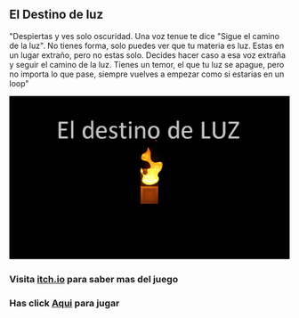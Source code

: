 ## El Destino de luz

"Despiertas y ves solo oscuridad. Una voz tenue te dice "Sigue el camino de la luz". No tienes forma, solo puedes ver que tu materia es luz. Estas en un lugar extraño, pero no estas solo. Decides hacer caso a esa voz extraña y seguir el camino de la luz. Tienes un temor, el que tu luz se apague, pero no importa lo que pase, siempre vuelves a empezar como si estarias en un loop"

![Image](BootSplash.jpg)

### Visita [itch.io](https://oskit-producciones.itch.io/el-destino-de-luz) para saber mas del juego

### Has click [Aqui](https://oskit-producciones.github.io/el-destino-de-luz/WebGL) para jugar
